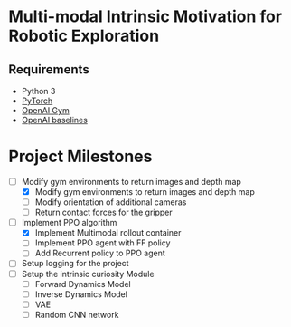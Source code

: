  # Multi-modal Intrinsic Motivation for Robotic Exploration


 ## Requirements

 * Python 3
 * [PyTorch](http://pytorch.org/)
 * [OpenAI Gym](https://github.com/openai/gym)
 * [OpenAI baselines](https://github.com/openai/baselines)

 # Project Milestones
 - [ ] Modify gym environments to return images and depth map
 	- [x] Modify gym environments to return images and depth map
 	- [ ] Modify orientation of additional cameras
 	- [ ] Return contact forces for the gripper
 - [ ] Implement PPO algorithm
	- [x] Implement Multimodal rollout container
 	- [ ] Implement PPO agent with FF policy
 	- [ ] Add Recurrent policy to PPO agent
 - [ ] Setup logging for the project
 - [ ] Setup the intrinsic curiosity Module
    - [ ] Forward Dynamics Model
    - [ ] Inverse Dynamics Model
    - [ ] VAE
    - [ ] Random CNN network

